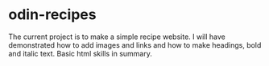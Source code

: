 # odin-recipes
The current project is to make a simple recipe website. 
I will have demonstrated how to add images and links and how to make headings, 
bold and italic text. Basic html skills in summary. 
